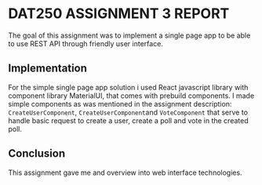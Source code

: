 # DAT250 ASSIGNMENT 3 REPORT
The goal of this assignment was to implement a single page app to be able to use REST API through friendly user interface. 
## Implementation
For the simple single page app solution i used React javascript library with component library MaterialUI, that comes with prebuild components.
I made simple components as was mentioned in the assignment description: `CreateUserComponent`, `CreateUserComponent`and `VoteComponent` that serve to
handle basic request to create a user, create a poll and vote in the created poll.

## Conclusion
This assignment gave me and overview into web interface technologies.